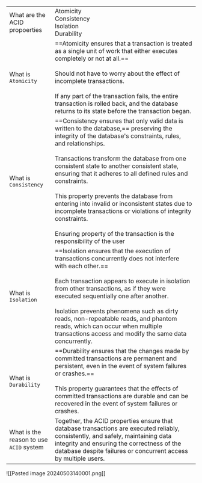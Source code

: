 
|                                             |                                                                                                                                                                                                                                                                                                                                                                                                                                                                                                                                                                               |
| ------------------------------------------- | ----------------------------------------------------------------------------------------------------------------------------------------------------------------------------------------------------------------------------------------------------------------------------------------------------------------------------------------------------------------------------------------------------------------------------------------------------------------------------------------------------------------------------------------------------------------------------- |
| What are the ACID <br>propoerties           | Atomicity<br>Consistency<br>Isolation<br>Durability                                                                                                                                                                                                                                                                                                                                                                                                                                                                                                                           |
| What is `Atomicity`                         | ==Atomicity ensures that a transaction is treated as a single unit of work that either executes completely or not at all.==<br><br>Should not have to worry about the effect of incomplete transactions.<br><br>If any part of the transaction fails, the entire transaction is rolled back, and the database returns to its state before the transaction began.                                                                                                                                                                                                              |
| What is <br>`Consistency`                   | ==Consistency ensures that only valid data is written to the database,== preserving the integrity of the database's constraints, rules, and relationships.<br><br>Transactions transform the database from one consistent state to another consistent state, ensuring that it adheres to all defined rules and constraints.<br><br>This property prevents the database from entering into invalid or inconsistent states due to incomplete transactions or violations of integrity constraints.<br><br>Ensuring property of the transaction is the responsibility of the user |
| What is `Isolation`                         | ==Isolation ensures that the execution of transactions concurrently does not interfere with each other.==<br><br>Each transaction appears to execute in isolation from other transactions, as if they were executed sequentially one after another.<br><br>Isolation prevents phenomena such as dirty reads, non-repeatable reads, and phantom reads, which can occur when multiple transactions access and modify the same data concurrently.                                                                                                                                |
| What is <br>`Durability`                    | ==Durability ensures that the changes made by committed transactions are permanent and persistent, even in the event of system failures or crashes.==<br><br>This property guarantees that the effects of committed transactions are durable and can be recovered in the event of system failures or crashes.                                                                                                                                                                                                                                                                 |
| What is the reason to use <br>`ACID` system | Together, the ACID properties ensure that database transactions are executed reliably, consistently, and safely, maintaining data integrity and ensuring the correctness of the database despite failures or concurrent access by multiple users.                                                                                                                                                                                                                                                                                                                             |
![[Pasted image 20240503140001.png]]